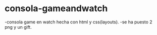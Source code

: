 # consola-gameandwatch

-consola game en watch hecha con html y css(layouts).
-se ha puesto 2 png y un gift.

